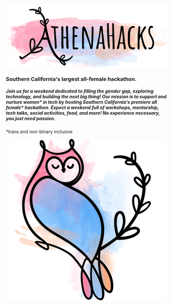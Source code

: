 <img src="assets/text_color.png"
     style="float: center;" />

### Southern California's largest all-female hackathon.

##### Join us for a weekend dedicated to filling the gender gap, exploring technology, and building the next big thing! Our mission is to support and nurture women* in tech by hosting Southern California's premiere all female* hackathon. Expect a weekend full of workshops, mentorship, tech talks, social activities, food, and more! No experience necessary, you just need passion.

\*trans and non-binary inclusive

<img src="assets/owl_2019.png"
     style="float: center;" />
